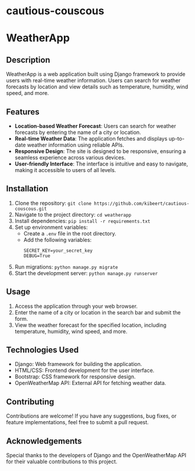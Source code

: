 ﻿# cautious-couscous
# WeatherApp

## Description
WeatherApp is a web application built using Django framework to provide users with real-time weather information. Users can search for weather forecasts by location and view details such as temperature, humidity, wind speed, and more.

## Features
- **Location-based Weather Forecast**: Users can search for weather forecasts by entering the name of a city or location.
- **Real-time Weather Data**: The application fetches and displays up-to-date weather information using reliable APIs.
- **Responsive Design**: The site is designed to be responsive, ensuring a seamless experience across various devices.
- **User-friendly Interface**: The interface is intuitive and easy to navigate, making it accessible to users of all levels.

## Installation
1. Clone the repository: `git clone https://github.com/kibeert/cautious-couscous.git`
2. Navigate to the project directory: `cd weatherapp`
3. Install dependencies: `pip install -r requirements.txt`
4. Set up environment variables:
   - Create a `.env` file in the root directory.
   - Add the following variables:
     ```
     SECRET_KEY=your_secret_key
     DEBUG=True
     ```
5. Run migrations: `python manage.py migrate`
6. Start the development server: `python manage.py runserver`

## Usage
1. Access the application through your web browser.
2. Enter the name of a city or location in the search bar and submit the form.
3. View the weather forecast for the specified location, including temperature, humidity, wind speed, and more.

## Technologies Used
- Django: Web framework for building the application.
- HTML/CSS: Frontend development for the user interface.
- Bootstrap: CSS framework for responsive design.
- OpenWeatherMap API: External API for fetching weather data.

## Contributing
Contributions are welcome! If you have any suggestions, bug fixes, or feature implementations, feel free to submit a pull request.



## Acknowledgements
Special thanks to the developers of Django and the OpenWeatherMap API for their valuable contributions to this project.
